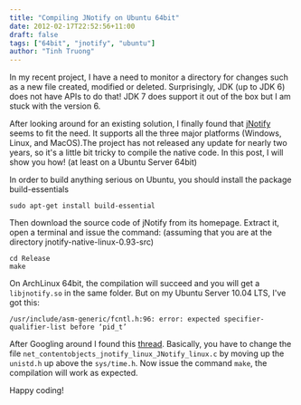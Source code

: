 ```yaml
---
title: "Compiling JNotify on Ubuntu 64bit"
date: 2012-02-17T22:52:56+11:00
draft: false
tags: ["64bit", "jnotify", "ubuntu"]
author: "Tinh Truong"
---
```


In my recent project, I have a need to monitor a directory for changes such as a new file created, modified or deleted. Surprisingly, JDK (up to JDK 6) does not have APIs to do that! JDK 7 does support it out of the box but I am stuck with the version 6.

After looking around for an existing solution, I finally found that [jNotify](http://jnotify.sourceforge.net/) seems to fit the need. It supports all the three major platforms (Windows, Linux, and MacOS).The project has not released any update for nearly two years, so it's a little bit tricky to compile the native code. In this post, I will show you how! (at least on a Ubuntu Server 64bit)

In order to build anything serious on Ubuntu, you should install the package build-essentials

```shell
sudo apt-get install build-essential
```

Then download the source code of jNotify from its homepage. Extract it, open a terminal and issue the command: (assuming that you are at the directory jnotify-native-linux-0.93-src)

```shell
cd Release
make
```

On ArchLinux 64bit, the compilation will succeed and you will get a `libjnotify.so` in the same folder. But on my Ubuntu Server 10.04 LTS, I've got this:
 
```shell
/usr/include/asm-generic/fcntl.h:96: error: expected specifier-qualifier-list before ‘pid_t’
```

After Googling around I found this [thread](http://sourceforge.net/projects/jnotify/forums/forum/515553/topic/3770768). Basically, you have to change the file `net_contentobjects_jnotify_linux_JNotify_linux.c` by moving up the `unistd.h` up above the `sys/time.h`. Now issue the command `make`, the compilation will work as expected.  

Happy coding!

